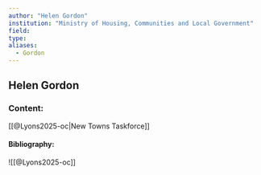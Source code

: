 ```yaml
---
author: "Helen Gordon"
institution: "Ministry of Housing, Communities and Local Government"
field:
type:
aliases:
  - Gordon
---
```


## Helen Gordon

### Content:
[[@Lyons2025-oc|New Towns Taskforce]]

#### Bibliography:

![[@Lyons2025-oc]]